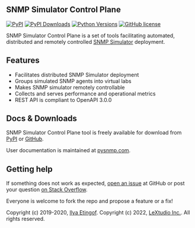
SNMP Simulator Control Plane
----------------------------
[![PyPI](https://img.shields.io/pypi/v/snmpsim-control-plane-lextudio.svg?maxAge=2592000)](https://pypi.org/project/snmpsim-control-plane-lextudio/)
[![PyPI Downloads](https://img.shields.io/pypi/dd/snmpsim-control-plane-lextudio)](https://pypi.python.org/pypi/snmpsim-control-plane-lextudio/)
[![Python Versions](https://img.shields.io/pypi/pyversions/snmpsim-control-plane-lextudio.svg)](https://pypi.org/project/snmpsim-control-plane-lextudio/)
[![GitHub license](https://img.shields.io/badge/license-BSD-blue.svg)](https://raw.githubusercontent.com/lextudio/snmpsim-control-plane/master/LICENSE.txt)

SNMP Simulator Control Plane is a set of tools facilitating
automated, distributed and remotely controlled
[SNMP Simulator](https://www.pysnmp.com/snmpsim) deployment.

Features
--------

* Facilitates distributed SNMP Simulator deployment
* Groups simulated SNMP agents into virtual labs
* Makes SNMP simulator remotely controllable
* Collects and serves performance and operational metrics
* REST API is compliant to OpenAPI 3.0.0

Docs & Downloads
----------------

SNMP Simulator Control Plane tool is freely available for download from
[PyPI](https://pypi.org/project/snmpsim-control-plane-lextudio/) or
[GitHub](https://github.com/lextudio/snmpsim-control-plane/archive/master.zip).

User documentation is maintained at [pysnmp.com](https://www.pysnmp.com/snmpsim-control-plane).

Getting help
------------

If something does not work as expected,
[open an issue](https://github.com/lextudio/pysnmp/issues) at GitHub or
post your question [on Stack Overflow](https://stackoverflow.com/questions/ask).

Everyone is welcome to fork the repo and propose a feature or a fix!


Copyright (c) 2019-2020, [Ilya Etingof](mailto:etingof@gmail.com).
Copyright (c) 2022, [LeXtudio Inc.](mailto:support@lextudio.com).
All rights reserved.

